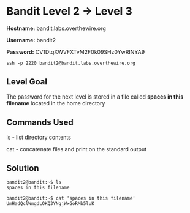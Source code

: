 # Bandit Level 2 → Level 3

**Hostname:** bandit.labs.overthewire.org

**Username:** bandit2

**Password:** CV1DtqXWVFXTvM2F0k09SHz0YwRINYA9

```
ssh -p 2220 bandit2@bandit.labs.overthewire.org
```

## Level Goal

The password for the next level is stored in a file called **spaces in this filename** located in the home directory

## Commands Used

ls - list directory contents

cat - concatenate files and print on the standard output

## Solution

```
bandit2@bandit:~$ ls
spaces in this filename
```
```
bandit2@bandit:~$ cat 'spaces in this filename'
UmHadQclWmgdLOKQ3YNgjWxGoRMb5luK
```
